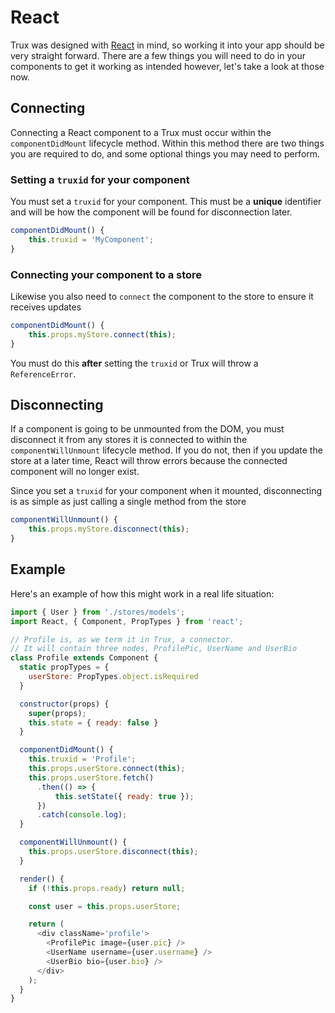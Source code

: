 # React

Trux was designed with [React](https://facebook.github.io/react/) in mind, so working it into your app should be very straight forward. There are a few things you will need to do in your components to get it working as intended however, let's take a look at those now.

## Connecting

Connecting a React component to a Trux must occur within the `componentDidMount` lifecycle method. Within this method there are two things you are required to do, and some optional things you may need to perform.

### Setting a `truxid` for your component

You must set a `truxid` for your component. This must be a **unique** identifier and will be how the component will be found for disconnection later.

```js
componentDidMount() {
    this.truxid = 'MyComponent';
}
```

### Connecting your component to a store

Likewise you also need to `connect` the component to the store to ensure it receives updates

```js
componentDidMount() {
    this.props.myStore.connect(this);
}
```

You must do this **after** setting the `truxid` or Trux will throw a `ReferenceError`.

## Disconnecting

If a component is going to be unmounted from the DOM, you must disconnect it from any stores it is connected to within the `componentWillUnmount` lifecycle method. If you do not, then if you update the store at a later time, React will throw errors because the connected component will no longer exist.

Since you set a `truxid` for your component when it mounted, disconnecting is as simple as just calling a single method from the store

```js
componentWillUnmount() {
    this.props.myStore.disconnect(this);
}
```

## Example

Here's an example of how this might work in a real life situation:

```js
import { User } from './stores/models';
import React, { Component, PropTypes } from 'react';

// Profile is, as we term it in Trux, a connector.
// It will contain three nodes, ProfilePic, UserName and UserBio
class Profile extends Component {
  static propTypes = {
    userStore: PropTypes.object.isRequired
  }

  constructor(props) {
    super(props);
    this.state = { ready: false }
  }

  componentDidMount() {
    this.truxid = 'Profile';
    this.props.userStore.connect(this);
    this.props.userStore.fetch()
      .then(() => {
          this.setState({ ready: true });
      })
      .catch(console.log);
  }

  componentWillUnmount() {
    this.props.userStore.disconnect(this);
  }

  render() {
    if (!this.props.ready) return null;

    const user = this.props.userStore;

    return (
      <div className='profile'>
        <ProfilePic image={user.pic} />
        <UserName username={user.username} />
        <UserBio bio={user.bio} />
      </div>
    );
  }
}
```



